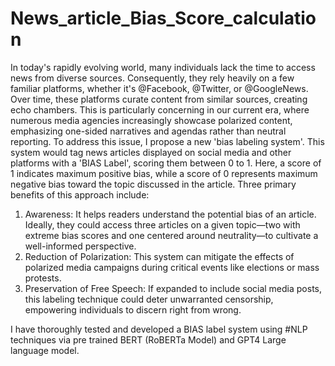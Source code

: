 # News_article_Bias_Score_calculation

In today's rapidly evolving world, many individuals lack the time to access news from diverse sources. Consequently, they rely heavily on a few familiar platforms, whether it's @Facebook, @Twitter, or @GoogleNews. Over time, these platforms curate content from similar sources, creating echo chambers. This is particularly concerning in our current era, where numerous media agencies increasingly showcase polarized content, emphasizing one-sided narratives and agendas rather than neutral reporting.
To address this issue, I propose a new 'bias labeling system'. This system would tag news articles displayed on social media and other platforms with a 'BIAS Label', scoring them between 0 to 1. Here, a score of 1 indicates maximum positive bias, while a score of 0 represents maximum negative bias toward the topic discussed in the article.
Three primary benefits of this approach include:
1. Awareness: It helps readers understand the potential bias of an article. Ideally, they could access three articles on a given topic—two with extreme bias scores and one centered around neutrality—to cultivate a well-informed perspective.
2. Reduction of Polarization: This system can mitigate the effects of polarized media campaigns during critical events like elections or mass protests.
3. Preservation of Free Speech: If expanded to include social media posts, this labeling technique could deter unwarranted censorship, empowering individuals to discern right from wrong.

I have thoroughly tested and developed a BIAS label system using #NLP techniques via pre trained BERT (RoBERTa Model) and GPT4 Large language model.
